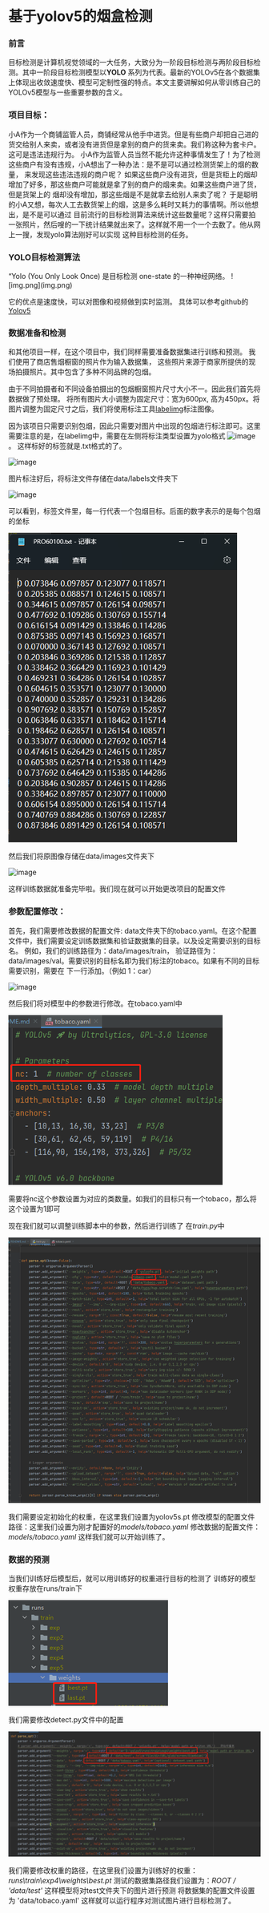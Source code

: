 <h1>基于yolov5的烟盒检测</h1>
<h3>前言</h3>
目标检测是计算机视觉领域的一大任务，大致分为一阶段目标检测与两阶段目标检测。其中一阶段目标检测模型以<b>YOLO</b>
系列为代表。最新的YOLOv5在各个数据集上体现出收敛速度快、模型可定制性强的特点。本文主要讲解如何从零训练自己的YOLOv5模型与一些重要参数的含义。
 
<h3>项目目标：</h3>
小A作为一个商铺监管人员，商铺经常从他手中进货。但是有些商户却把自己进的货交给别人来卖，或者没有进货但是拿别的商户的货来卖。我们称这种为套卡户。
这可是违法违规行为。 小A作为监管人员当然不能允许这种事情发生了！为了检测这些商户有没有违规，小A想出了一种办法：是不是可以通过检测货架上的烟的数量，
来发现这些违法违规的商户呢？ 如果这些商户没有进货，但是货柜上的烟却增加了好多，那这些商户可能就是拿了别的商户的烟来卖。如果这些商户进了货，但是货架上的
烟却没有增加，那这些烟是不是就拿去给别人来卖了呢？ 于是聪明的小A又想，每次人工去数货架上的烟，这是多么耗时又耗力的事情啊。所以他想出，是不是可以通过
目前流行的目标检测算法来统计这些数量呢？这样只需要拍一张照片，然后嗖的一下统计结果就出来了。这样就不用一个一个去数了。他从网上一搜，发现yolo算法刚好可以实现
这种目标检测的任务。



<h3>YOLO目标检测算法</h3>
“Yolo (You Only Look Once) 是目标检测 one-state 的一种神经网络。
![img.png](img.png)

它的优点是速度快，可以对图像和视频做到实时监测。
具体可以参考github的<a href = "https://github.com/ultralytics/yolov5">Yolov5</a>


<h3>数据准备和检测</h3>
和其他项目一样，在这个项目中，我们同样需要准备数据集进行训练和预测。 我们使用了商店售烟橱窗的照片作为输入数据集，
这些照片来源于商家所提供的现场拍摄照片。其中包含了多种不同品牌的包烟。

由于不同拍摄者和不同设备拍摄出的包烟橱窗照片尺寸大小不一。因此我们首先将数据做了预处理。
将所有图片大小调整为固定尺寸：宽为600px, 高为450px。将图片调整为固定尺寸之后，我们将使用标注工具<a href = "https://github.com/heartexlabs/labelImg">labelimg</a>标注图像。

因为该项目只需要识别包烟，因此只需要对图片中出现的包烟进行标注即可。这里需要注意的是，在labelimg中，需要在左侧将标注类型设置为yolo格式
![image](https://user-images.githubusercontent.com/30151896/201564435-2831eea4-2d6e-42dd-9085-f5ef7049bd03.png) 。 
这样标好的标签就是.txt格式的了。

![image](https://user-images.githubusercontent.com/30151896/201564443-456a9aba-53dd-40dd-816a-4d4c20e24a30.png)

图片标注好后，将标注文件存储在data/labels文件夹下

![image](https://user-images.githubusercontent.com/30151896/201564466-1d06f51b-7e53-4069-9ba4-0379ea7e12cf.png)


可以看到，标签文件里，每一行代表一个包烟目标。后面的数字表示的是每个包烟的坐标

![img_1.png](img_1.png)



然后我们将原图像存储在data/images文件夹下

![image](https://user-images.githubusercontent.com/30151896/201564477-73fcbaf5-742d-48a0-acfe-4ac3d248a747.png)

这样训练数据就准备完毕啦。我们现在就可以开始更改项目的配置文件


<h3>参数配置修改：</h3>
首先，我们需要修改数据的配置文件: data文件夹下的tobaco.yaml。在这个配置文件中，我们需要设定训练数据集和验证数据集的目录。以及设定需要识别的目标名。
例如，我们的训练路径为：data/images/train， 验证路径为：data/images/val。需要识别的目标名即为我们标注的tobaco。如果有不同的目标需要识别，需要在
下一行添加。（例如 1：car）

![image](https://user-images.githubusercontent.com/30151896/201565309-2b3b015b-49b0-4588-aa4b-f98725eb706c.png)


 
然后我们将对模型中的参数进行修改。在tobaco.yaml中

![img_2.png](img_2.png)

需要将nc这个参数设置为对应的类数量。如我们的目标只有一个tobaco，那么将这个设置为1即可

现在我们就可以调整训练脚本中的参数，然后进行训练了
在<i>train.py</i>中

![img_3.png](img_3.png)

我们需要设定初始化的权重，在这里我们设置为yolov5s.pt
修改模型的配置文件路径：这里我们设置为刚才配置好的<i>models/tobaco.yaml</i>
修改数据的配置文件：<i>models/tobaco.yaml</i>
这样我们就可以开始训练了。



<h3>数据的预测</h3>
当我们训练好后模型后，就可以用训练好的权重进行目标的检测了
训练好的模型权重存放在runs/train下

![img_4.png](img_4.png)

我们需要修改detect.py文件中的配置

![img_6.png](img_6.png)

我们需要修改权重的路径，在这里我们设置为训练好的权重：<i>runs\train\exp4\weights\best.pt</i>
测试的数据集路径我们设置为：<i>ROOT / 'data/test'</i> 这样模型将对test文件夹下的图片进行预测
将数据集的配置文件设置为 'data/tobaco.yaml'
这样就可以运行程序对测试图片进行目标检测了。


